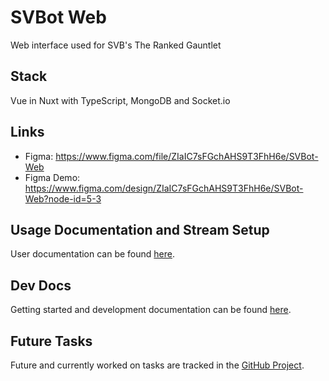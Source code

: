 # SVBot Web

Web interface used for SVB's The Ranked Gauntlet

## Stack

Vue in Nuxt with TypeScript, MongoDB and Socket.io

## Links

- Figma: <https://www.figma.com/file/ZIaIC7sFGchAHS9T3FhH6e/SVBot-Web>
- Figma Demo:
  <https://www.figma.com/design/ZIaIC7sFGchAHS9T3FhH6e/SVBot-Web?node-id=5-3>

## Usage Documentation and Stream Setup

User documentation can be found [here](./docs/streamer.md).

## Dev Docs

Getting started and development documentation can be found [here](./docs/dev.md).

## Future Tasks

Future and currently worked on tasks are tracked in the [GitHub Project](https://github.com/orgs/SVB-OW/projects/1/views/1).
